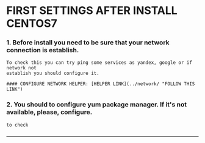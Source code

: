 # FIRST SETTINGS AFTER INSTALL CENTOS7
### 1. Before install you need to be sure that your network connection is establish.  
	To check this you can try ping some services as yandex, google or if network not  
	establish you should configure it.  

	#### CONFIGURE NETWORK HELPER: [HELPER LINK](../network/ "FOLLOW THIS LINK")  
### 2. You should to configure yum package manager. If it's not available, please, configure.  
	to check
###   
---  
